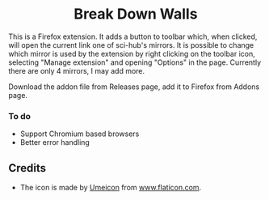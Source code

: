 <h1 align='center'>Break Down Walls</h1>

 This is a Firefox extension. It adds a button to toolbar which, when clicked, will open the current link one of sci-hub's mirrors. It is possible to change which mirror is used by the extension by right clicking on the toolbar icon, selecting "Manage extension" and opening "Options" in the page. Currently there are only 4 mirrors, I may add more.
 
 Download the addon file from Releases page, add it to Firefox from Addons page.

 ### To do

 - Support Chromium based browsers
 - Better error handling

 ## Credits

 - The icon is made by <a href='https://www.flaticon.com/authors/umeicon'>Umeicon</a> from <a href='https://www.flaticon.com'>www.flaticon.com</a>.

